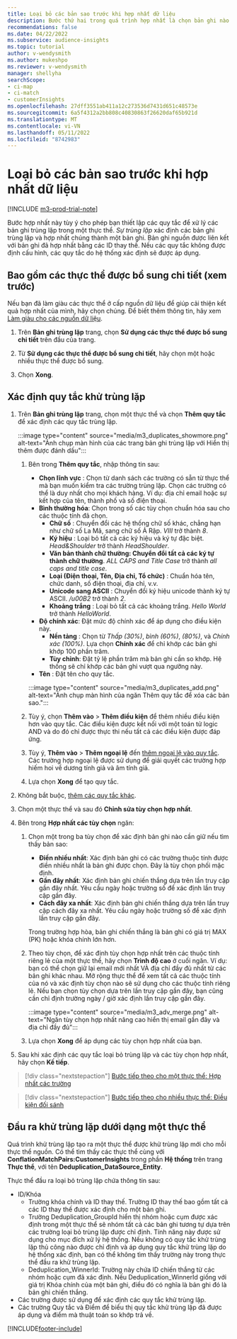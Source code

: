 ```yaml
---
title: Loại bỏ các bản sao trước khi hợp nhất dữ liệu
description: Bước thứ hai trong quá trình hợp nhất là chọn bản ghi nào sẽ giữ lại khi tìm thấy các bản sao.
recommendations: false
ms.date: 04/22/2022
ms.subservice: audience-insights
ms.topic: tutorial
author: v-wendysmith
ms.author: mukeshpo
ms.reviewer: v-wendysmith
manager: shellyha
searchScope:
- ci-map
- ci-match
- customerInsights
ms.openlocfilehash: 27dff3551ab411a12c273536d7431d651c48573e
ms.sourcegitcommit: 6a5f4312a2bb808c40830863f26620daf65b921d
ms.translationtype: MT
ms.contentlocale: vi-VN
ms.lasthandoff: 05/11/2022
ms.locfileid: "8742983"
---
```

# <a name="remove-duplicates-before-unifying-data"></a>Loại bỏ các bản sao trước khi hợp nhất dữ liệu

[!INCLUDE [m3-prod-trial-note](includes/m3-prod-trial-note.md)]

Bước hợp nhất này tùy ý cho phép bạn thiết lập các quy tắc để xử lý các bản ghi trùng lặp trong một thực thể. *Sự trùng lặp* xác định các bản ghi trùng lặp và hợp nhất chúng thành một bản ghi. Bản ghi nguồn được liên kết với bản ghi đã hợp nhất bằng các ID thay thế. Nếu các quy tắc không được định cấu hình, các quy tắc do hệ thống xác định sẽ được áp dụng.

## <a name="include-enriched-entities-preview"></a>Bao gồm các thực thể được bổ sung chi tiết (xem trước)

Nếu bạn đã làm giàu các thực thể ở cấp nguồn dữ liệu để giúp cải thiện kết quả hợp nhất của mình, hãy chọn chúng. Để biết thêm thông tin, hãy xem [Làm giàu cho các nguồn dữ liệu](data-sources-enrichment.md).

1. Trên **Bản ghi trùng lặp** trang, chọn **Sử dụng các thực thể được bổ sung chi tiết** trên đầu của trang.

1. Từ **Sử dụng các thực thể được bổ sung chi tiết**, hãy chọn một hoặc nhiều thực thể được bổ sung.

1. Chọn **Xong**.

## <a name="define-deduplication-rules"></a>Xác định quy tắc khử trùng lặp

1. Trên **Bản ghi trùng lặp** trang, chọn một thực thể và chọn **Thêm quy tắc** để xác định các quy tắc trùng lặp.

   :::image type="content" source="media/m3_duplicates_showmore.png" alt-text="Ảnh chụp màn hình của các trang bản ghi trùng lặp với Hiển thị thêm được đánh dấu":::

   1. Bên trong **Thêm quy tắc**, nhập thông tin sau:
      - **Chọn lĩnh vực** : Chọn từ danh sách các trường có sẵn từ thực thể mà bạn muốn kiểm tra các trường trùng lặp. Chọn các trường có thể là duy nhất cho mọi khách hàng. Ví dụ: địa chỉ email hoặc sự kết hợp của tên, thành phố và số điện thoại.
      - **Bình thường hóa**: Chọn trong số các tùy chọn chuẩn hóa sau cho các thuộc tính đã chọn.
        - **Chữ số** : Chuyển đổi các hệ thống chữ số khác, chẳng hạn như chữ số La Mã, sang chữ số Ả Rập. *VIII* trở thành *8*.
        - **Ký hiệu** : Loại bỏ tất cả các ký hiệu và ký tự đặc biệt. *Head&Shoulder* trở thành *HeadShoulder*.
        - **Văn bản thành chữ thường: Chuyển đổi tất cả các ký tự thành chữ thường**. *ALL CAPS and Title Case* trở thành *all caps and title case*.
        - **Loại (Điện thoại, Tên, Địa chỉ, Tổ chức)** : Chuẩn hóa tên, chức danh, số điện thoại, địa chỉ, v.v.
        - **Unicode sang ASCII** : Chuyển đổi ký hiệu unicode thành ký tự ASCII. */u00B2* trở thành *2*.
        - **Khoảng trắng** : Loại bỏ tất cả các khoảng trắng. *Hello   World* trở thành *HelloWorld*.
      - **Độ chính xác**: Đặt mức độ chính xác để áp dụng cho điều kiện này.
        - **Nền tảng** : Chọn từ *Thấp (30%)*, *bình (60%)*, *(80%)*, và *Chính xác (100%)*. Lựa chọn **Chính xác** để chỉ khớp các bản ghi khớp 100 phần trăm.
        - **Tùy chỉnh**: Đặt tỷ lệ phần trăm mà bản ghi cần so khớp. Hệ thống sẽ chỉ khớp các bản ghi vượt qua ngưỡng này.
      - **Tên** : Đặt tên cho quy tắc.

      :::image type="content" source="media/m3_duplicates_add.png" alt-text="Ảnh chụp màn hình của ngăn Thêm quy tắc để xóa các bản sao.":::

   1. Tùy ý, chọn **Thêm vào** > **Thêm điều kiện** để thêm nhiều điều kiện hơn vào quy tắc. Các điều kiện được kết nối với một toán tử logic AND và do đó chỉ được thực thi nếu tất cả các điều kiện được đáp ứng.

   1. Tùy ý, **Thêm vào** > **Thêm ngoại lệ** đến [thêm ngoại lệ vào quy tắc](match-entities.md#add-exceptions-to-a-rule). Các trường hợp ngoại lệ được sử dụng để giải quyết các trường hợp hiếm hoi về dương tính giả và âm tính giả.

   1. Lựa chọn **Xong** để tạo quy tắc.

1. Không bắt buộc, [thêm các quy tắc khác](#define-deduplication-rules).

1. Chọn một thực thể và sau đó **Chỉnh sửa tùy chọn hợp nhất**.

1. Bên trong **Hợp nhất các tùy chọn** ngăn:
   1. Chọn một trong ba tùy chọn để xác định bản ghi nào cần giữ nếu tìm thấy bản sao:
      - **Điền nhiều nhất**: Xác định bản ghi có các trường thuộc tính được điền nhiều nhất là bản ghi được chọn. Đây là tùy chọn phối mặc định.
      - **Gần đây nhất**: Xác định bản ghi chiến thắng dựa trên lần truy cập gần đây nhất. Yêu cầu ngày hoặc trường số để xác định lần truy cập gần đây.
      - **Cách đây xa nhất**: Xác định bản ghi chiến thắng dựa trên lần truy cập cách đây xa nhất. Yêu cầu ngày hoặc trường số để xác định lần truy cập gần đây.
      
      Trong trường hợp hòa, bản ghi chiến thắng là bản ghi có giá trị MAX (PK) hoặc khóa chính lớn hơn.
      
   1. Theo tùy chọn, để xác định tùy chọn hợp nhất trên các thuộc tính riêng lẻ của một thực thể, hãy chọn **Trình độ cao** ở cuối ngăn. Ví dụ: bạn có thể chọn giữ lại email mới nhất VÀ địa chỉ đầy đủ nhất từ các bản ghi khác nhau. Mở rộng thực thể để xem tất cả các thuộc tính của nó và xác định tùy chọn nào sẽ sử dụng cho các thuộc tính riêng lẻ. Nếu bạn chọn tùy chọn dựa trên lần truy cập gần đây, bạn cũng cần chỉ định trường ngày / giờ xác định lần truy cập gần đây.

      :::image type="content" source="media/m3_adv_merge.png" alt-text="Ngăn tùy chọn hợp nhất nâng cao hiển thị email gần đây và địa chỉ đầy đủ":::

   1. Lựa chọn **Xong** để áp dụng các tùy chọn hợp nhất của bạn.

1. Sau khi xác định các quy tắc loại bỏ trùng lặp và các tùy chọn hợp nhất, hãy chọn **Kế tiếp**.
  
> [!div class="nextstepaction"]
> [Bước tiếp theo cho một thực thể: Hợp nhất các trường](merge-entities.md)

> [!div class="nextstepaction"]
> [Bước tiếp theo cho nhiều thực thể: Điều kiện đối sánh](match-entities.md)

## <a name="deduplication-output-as-an-entity"></a>Đầu ra khử trùng lặp dưới dạng một thực thể

Quá trình khử trùng lặp tạo ra một thực thể được khử trùng lặp mới cho mỗi thực thể nguồn. Có thể tìm thấy các thực thể cùng với **ConflationMatchPairs:CustomerInsights** trong phần **Hệ thống** trên trang **Thực thể**, với tên **Deduplication_DataSource_Entity**.

Thực thể đầu ra loại bỏ trùng lặp chứa thông tin sau:

- ID/Khóa
  - Trường khóa chính và ID thay thế. Trường ID thay thế bao gồm tất cả các ID thay thế được xác định cho một bản ghi.
  - Trường Deduplication_GroupId hiển thị nhóm hoặc cụm được xác định trong một thực thể sẽ nhóm tất cả các bản ghi tương tự dựa trên các trường loại bỏ trùng lặp được chỉ định. Tính năng này được sử dụng cho mục đích xử lý hệ thống. Nếu không có quy tắc khử trùng lặp thủ công nào được chỉ định và áp dụng quy tắc khử trùng lặp do hệ thống xác định, bạn có thể không tìm thấy trường này trong thực thể đầu ra khử trùng lặp.
  - Deduplication_WinnerId: Trường này chứa ID chiến thắng từ các nhóm hoặc cụm đã xác định. Nếu Deduplication_WinnerId giống với giá trị Khóa chính của một bản ghi, điều đó có nghĩa là bản ghi đó là bản ghi chiến thắng.
- Các trường được sử dụng để xác định các quy tắc khử trùng lặp.
- Các trường Quy tắc và Điểm để biểu thị quy tắc khử trùng lặp đã được áp dụng và điểm mà thuật toán so khớp trả về.

[!INCLUDE[footer-include](includes/footer-banner.md)]
